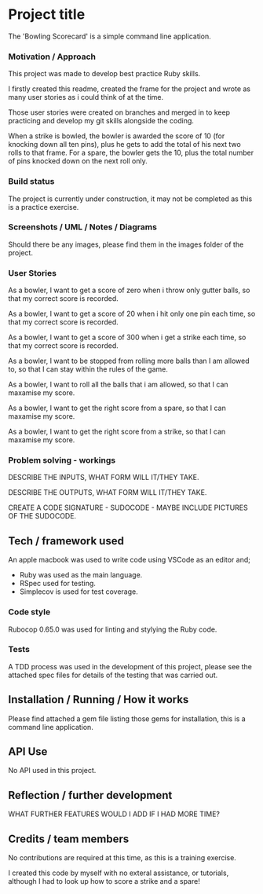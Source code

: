 # Project title

The 'Bowling Scorecard' is a simple command line application.

### Motivation / Approach

This project was made to develop best practice Ruby skills.

I firstly created this readme, created the frame for the project and wrote as
many user stories as i could think of at the time.

Those user stories were created on branches and merged in to keep practicing and
develop my git skills alongside the coding.

When a strike is bowled, the bowler is awarded the score of 10 (for knocking
down all ten pins), plus he gets to add the total of his next two rolls to that
frame.  For a spare, the bowler gets the 10, plus the total number of pins
knocked down on the next roll only.

### Build status

The project is currently under construction, it may not be completed as this is
a practice exercise.

### Screenshots / UML / Notes / Diagrams

Should there be any images, please find them in the images folder of the project.

### User Stories

As a bowler,
I want to get a score of zero when i throw only gutter balls,
so that my correct score is recorded.

As a bowler,
I want to get a score of 20 when i hit only one pin each time,
so that my correct score is recorded.

As a bowler,
I want to get a score of 300 when i get a strike each time,
so that my correct score is recorded.

As a bowler,
I want to be stopped from rolling more balls than I am allowed to,
so that I can stay within the rules of the game.

As a bowler,
I want to roll all the balls that i am allowed,
so that I can maxamise my score.

As a bowler,
I want to get the right score from a spare,
so that I can maxamise my score.

As a bowler,
I want to get the right score from a strike,
so that I can maxamise my score.

### Problem solving - workings

DESCRIBE THE INPUTS, WHAT FORM WILL IT/THEY TAKE.

DESCRIBE THE OUTPUTS, WHAT FORM WILL IT/THEY TAKE. 

CREATE A CODE SIGNATURE - SUDOCODE - MAYBE INCLUDE PICTURES OF THE SUDOCODE.

## Tech / framework used

An apple macbook was used to write code using VSCode as an editor and;

* Ruby was used as the main language.
* RSpec used for testing.
* Simplecov is used for test coverage.

### Code style

Rubocop 0.65.0 was used for linting and stylying the Ruby code.

### Tests

A TDD process was used in the development of this project, please see the
attached spec files for details of the testing that was carried out.

## Installation / Running / How it works

Please find attached a gem file listing those gems for installation, this is a
command line application.

## API Use

No API used in this project.

## Reflection / further development

WHAT FURTHER FEATURES WOULD I ADD IF I HAD MORE TIME?

## Credits / team members

No contributions are required at this time, as this is a training exercise.

I created this code by myself with no exteral assistance, or tutorials, although
I had to look up how to score a strike and a spare!
